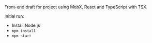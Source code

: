 Front-end draft for project using MobX, React and TypeScript with TSX.

Initial run:

* Install Node.js
* `npm install`
* `npm start`
